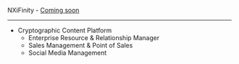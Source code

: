 NXiFinity - [Coming soon]()

--------------------------------------
- Cryptographic Content Platform
  - Enterprise Resource & Relationship Manager
  - Sales Management & Point of Sales
  - Social Media Management

<!---
NXiFinity/NXiFinity is a ✨ special ✨ repository because its `README.md` (this file) appears on your GitHub profile.
You can click the Preview link to take a look at your changes.
--->
